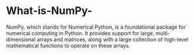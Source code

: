 # What-is-NumPy-
NumPy, which stands for Numerical Python, is a foundational package for numerical computing in Python. It provides support for large, multi-dimensional arrays and matrices, along with a large collection of high-level mathematical functions to operate on these arrays.
